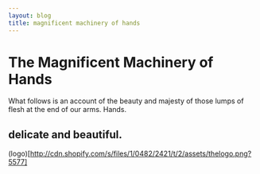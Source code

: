 ```yaml
---
layout: blog
title: magnificent machinery of hands
---
```


# The Magnificent Machinery of Hands

What follows is an account of the beauty and majesty of those lumps of flesh at the end of our arms. Hands.

## delicate and beautiful.

(logo)[http://cdn.shopify.com/s/files/1/0482/2421/t/2/assets/thelogo.png?5577]
